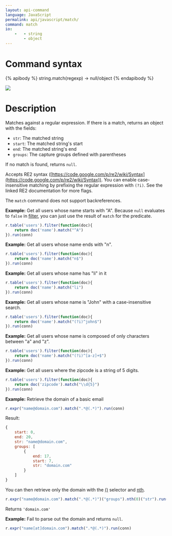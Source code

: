 ```yaml
---
layout: api-command
language: JavaScript
permalink: api/javascript/match/
command: match
io:
    -   - string
        - object
---
```


# Command syntax #

{% apibody %}
string.match(regexp) &rarr; null/object
{% endapibody %}

<img src="/assets/images/docs/api_illustrations/match.png" class="api_command_illustration" />

# Description #

Matches against a regular expression. If there is a match, returns an object with the fields:

- `str`: The matched string
- `start`: The matched string's start
- `end`: The matched string's end
- `groups`: The capture groups defined with parentheses

If no match is found, returns `null`.

Accepts RE2 syntax
([https://code.google.com/p/re2/wiki/Syntax](https://code.google.com/p/re2/wiki/Syntax)).
You can enable case-insensitive matching by prefixing the regular expression with
`(?i)`. See the linked RE2 documentation for more flags.

The `match` command does not support backreferences.

__Example:__ Get all users whose name starts with "A". Because `null` evaluates to `false` in
[filter](/api/javascript/filter/), you can just use the result of `match` for the predicate.


```js
r.table('users').filter(function(doc){
    return doc('name').match("^A")
}).run(conn)
```

__Example:__ Get all users whose name ends with "n".

```js
r.table('users').filter(function(doc){
    return doc('name').match("n$")
}).run(conn)
```
__Example:__ Get all users whose name has "li" in it

```js
r.table('users').filter(function(doc){
    return doc('name').match("li")
}).run(conn)
```

__Example:__ Get all users whose name is "John" with a case-insensitive search.

```js
r.table('users').filter(function(doc){
    return doc('name').match("(?i)^john$")
}).run(conn)
```

__Example:__ Get all users whose name is composed of only characters between "a" and "z".

```js
r.table('users').filter(function(doc){
    return doc('name').match("(?i)^[a-z]+$")
}).run(conn)
```

__Example:__ Get all users where the zipcode is a string of 5 digits.

```js
r.table('users').filter(function(doc){
    return doc('zipcode').match("\\d{5}")
}).run(conn)
```


__Example:__ Retrieve the domain of a basic email

```js
r.expr("name@domain.com").match(".*@(.*)").run(conn)
```

Result:

```js
{
    start: 0,
    end: 20,
    str: "name@domain.com",
    groups: [
        {
            end: 17,
            start: 7,
            str: "domain.com"
        }
    ]
}
```

You can then retrieve only the domain with the [\(\)](/api/javascript/get_field) selector and [nth](/api/javascript/nth).

```js
r.expr("name@domain.com").match(".*@(.*)")("groups").nth(0)("str").run(conn)
```

Returns `'domain.com'`


__Example:__ Fail to parse out the domain and returns `null`.

```js
r.expr("name[at]domain.com").match(".*@(.*)").run(conn)
```
